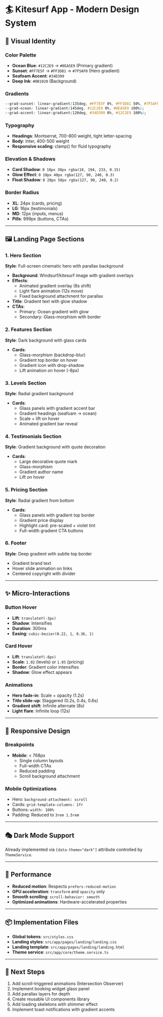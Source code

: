 # 🏄 Kitesurf App - Modern Design System

## 🎨 Visual Identity

### Color Palette
- **Ocean Blue**: `#12C2E9` → `#0EA5E9` (Primary gradient)
- **Sunset**: `#FF7E5F` → `#FF3D81` → `#7F5AF0` (Hero gradient)
- **Seafoam Accent**: `#34D399`
- **Deep Ink**: `#0B1020` (Background)

### Gradients
```css
--grad-sunset: linear-gradient(135deg, #FF7E5F 0%, #FF3D81 50%, #7F5AF0 100%);
--grad-ocean: linear-gradient(145deg, #12C2E9 0%, #0EA5E9 100%);
--grad-accent: linear-gradient(120deg, #34D399 0%, #12C2E9 100%);
```

### Typography
- **Headings**: Montserrat, 700-800 weight, tight letter-spacing
- **Body**: Inter, 400-500 weight
- **Responsive scaling**: clamp() for fluid typography

### Elevation & Shadows
- **Card Shadow**: `0 10px 30px rgba(18, 194, 233, 0.15)`
- **Glow Effect**: `0 10px 40px rgba(127, 90, 240, 0.3)`
- **Float Shadow**: `0 20px 50px rgba(127, 90, 240, 0.2)`

### Border Radius
- **XL**: 24px (cards, pricing)
- **LG**: 16px (testimonials)
- **MD**: 12px (inputs, menus)
- **Pills**: 999px (buttons, CTAs)

---

## 🖼️ Landing Page Sections

### 1. Hero Section
**Style**: Full-screen cinematic hero with parallax background
- **Background**: Windsurf/kitesurf image with gradient overlays
- **Effects**:
  - Animated gradient overlay (8s shift)
  - Light flare animation (12s move)
  - Fixed background attachment for parallax
- **Title**: Gradient text with glow shadow
- **CTAs**: 
  - Primary: Ocean gradient with glow
  - Secondary: Glass-morphism with border

### 2. Features Section
**Style**: Dark background with glass cards
- **Cards**: 
  - Glass-morphism (backdrop-blur)
  - Gradient top border on hover
  - Gradient icon with drop-shadow
  - Lift animation on hover (-8px)

### 3. Levels Section
**Style**: Radial gradient background
- **Cards**:
  - Glass panels with gradient accent bar
  - Gradient headings (seafoam → ocean)
  - Scale + lift on hover
  - Animated gradient bar reveal

### 4. Testimonials Section
**Style**: Gradient background with quote decoration
- **Cards**:
  - Large decorative quote mark
  - Glass-morphism
  - Gradient author name
  - Lift on hover

### 5. Pricing Section
**Style**: Radial gradient from bottom
- **Cards**:
  - Glass panels with gradient top border
  - Gradient price display
  - Highlight card: pre-scaled + violet tint
  - Full-width gradient CTA buttons

### 6. Footer
**Style**: Deep gradient with subtle top border
- Gradient brand text
- Hover slide animation on links
- Centered copyright with divider

---

## ✨ Micro-Interactions

### Button Hover
- **Lift**: `translateY(-3px)`
- **Shadow**: Intensifies
- **Duration**: 300ms
- **Easing**: `cubic-bezier(0.22, 1, 0.36, 1)`

### Card Hover
- **Lift**: `translateY(-8px)`
- **Scale**: `1.02` (levels) or `1.05` (pricing)
- **Border**: Gradient color intensifies
- **Shadow**: Glow effect appears

### Animations
- **Hero fade-in**: Scale + opacity (1.2s)
- **Title slide-up**: Staggered (0.2s, 0.4s, 0.6s)
- **Gradient shift**: Infinite alternate (8s)
- **Light flare**: Infinite loop (12s)

---

## 📱 Responsive Design

### Breakpoints
- **Mobile**: < 768px
  - Single column layouts
  - Full-width CTAs
  - Reduced padding
  - Scroll background attachment

### Mobile Optimizations
- Hero: `background-attachment: scroll`
- Cards: `grid-template-columns: 1fr`
- Buttons: `width: 100%`
- Padding: Reduced to `3rem 1.5rem`

---

## 🎭 Dark Mode Support
Already implemented via `[data-theme="dark"]` attribute controlled by `ThemeService`.

---

## 🚀 Performance
- **Reduced motion**: Respects `prefers-reduced-motion`
- **GPU acceleration**: `transform` and `opacity` only
- **Smooth scrolling**: `scroll-behavior: smooth`
- **Optimized animations**: Hardware-accelerated properties

---

## 📦 Implementation Files
- **Global tokens**: `src/styles.css`
- **Landing styles**: `src/app/pages/landing/landing.css`
- **Landing template**: `src/app/pages/landing/landing.html`
- **Theme service**: `src/app/core/theme.service.ts`

---

## 🎯 Next Steps
1. Add scroll-triggered animations (Intersection Observer)
2. Implement booking widget glass panel
3. Add parallax layers for depth
4. Create reusable UI components library
5. Add loading skeletons with shimmer effect
6. Implement toast notifications with gradient accents
